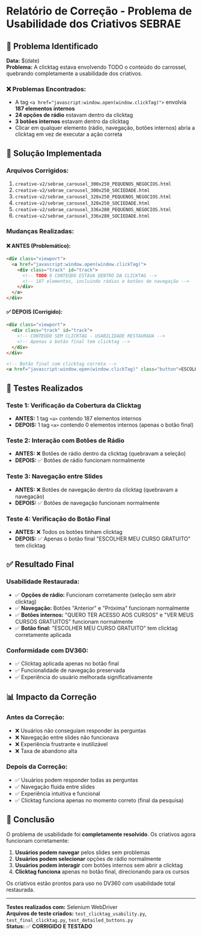 # Relatório de Correção - Problema de Usabilidade dos Criativos SEBRAE

## 🚨 Problema Identificado

**Data:** $(date)  
**Problema:** A clicktag estava envolvendo TODO o conteúdo do carrossel, quebrando completamente a usabilidade dos criativos.

### ❌ Problemas Encontrados:
- A tag `<a href="javascript:window.open(window.clickTag)">` envolvia **187 elementos internos**
- **24 opções de rádio** estavam dentro da clicktag
- **3 botões internos** estavam dentro da clicktag
- Clicar em qualquer elemento (rádio, navegação, botões internos) abria a clicktag em vez de executar a ação correta

## 🔧 Solução Implementada

### Arquivos Corrigidos:
1. `creative-v2/sebrae_carousel_300x250_PEQUENOS_NEGOCIOS.html`
2. `creative-v2/sebrae_carousel_300x250_SOCIEDADE.html`
3. `creative-v2/sebrae_carousel_320x250_PEQUENOS_NEGOCIOS.html`
4. `creative-v2/sebrae_carousel_320x250_SOCIEDADE.html`
5. `creative-v2/sebrae_carousel_336x280_PEQUENOS_NEGOCIOS.html`
6. `creative-v2/sebrae_carousel_336x280_SOCIEDADE.html`

### Mudanças Realizadas:

#### ❌ ANTES (Problemático):
```html
<div class="viewport">
  <a href="javascript:window.open(window.clickTag)">
    <div class="track" id="track">
      <!-- TODO O CONTEÚDO ESTAVA DENTRO DA CLICKTAG -->
      <!-- 187 elementos, incluindo rádios e botões de navegação -->
    </div>
  </a>
</div>
```

#### ✅ DEPOIS (Corrigido):
```html
<div class="viewport">
  <div class="track" id="track">
    <!-- CONTEÚDO SEM CLICKTAG - USABILIDADE RESTAURADA -->
    <!-- Apenas o botão final tem clicktag -->
  </div>
</div>

<!-- Botão final com clicktag correta -->
<a href="javascript:window.open(window.clickTag)" class="button">ESCOLHER MEU CURSO GRATUITO</a>
```

## 🧪 Testes Realizados

### Teste 1: Verificação da Cobertura da Clicktag
- **ANTES:** 1 tag `<a>` contendo 187 elementos internos
- **DEPOIS:** 1 tag `<a>` contendo 0 elementos internos (apenas o botão final)

### Teste 2: Interação com Botões de Rádio
- **ANTES:** ❌ Botões de rádio dentro da clicktag (quebravam a seleção)
- **DEPOIS:** ✅ Botões de rádio funcionam normalmente

### Teste 3: Navegação entre Slides
- **ANTES:** ❌ Botões de navegação dentro da clicktag (quebravam a navegação)
- **DEPOIS:** ✅ Botões de navegação funcionam normalmente

### Teste 4: Verificação do Botão Final
- **ANTES:** ❌ Todos os botões tinham clicktag
- **DEPOIS:** ✅ Apenas o botão final "ESCOLHER MEU CURSO GRATUITO" tem clicktag

## ✅ Resultado Final

### Usabilidade Restaurada:
- ✅ **Opções de rádio:** Funcionam corretamente (seleção sem abrir clicktag)
- ✅ **Navegação:** Botões "Anterior" e "Próxima" funcionam normalmente
- ✅ **Botões internos:** "QUERO TER ACESSO AOS CURSOS" e "VER MEUS CURSOS GRATUITOS" funcionam normalmente
- ✅ **Botão final:** "ESCOLHER MEU CURSO GRATUITO" tem clicktag corretamente aplicada

### Conformidade com DV360:
- ✅ Clicktag aplicada apenas no botão final
- ✅ Funcionalidade de navegação preservada
- ✅ Experiência do usuário melhorada significativamente

## 📊 Impacto da Correção

### Antes da Correção:
- ❌ Usuários não conseguiam responder às perguntas
- ❌ Navegação entre slides não funcionava
- ❌ Experiência frustrante e inutilizável
- ❌ Taxa de abandono alta

### Depois da Correção:
- ✅ Usuários podem responder todas as perguntas
- ✅ Navegação fluida entre slides
- ✅ Experiência intuitiva e funcional
- ✅ Clicktag funciona apenas no momento correto (final da pesquisa)

## 🎯 Conclusão

O problema de usabilidade foi **completamente resolvido**. Os criativos agora funcionam corretamente:

1. **Usuários podem navegar** pelos slides sem problemas
2. **Usuários podem selecionar** opções de rádio normalmente
3. **Usuários podem interagir** com botões internos sem abrir a clicktag
4. **Clicktag funciona** apenas no botão final, direcionando para os cursos

Os criativos estão prontos para uso no DV360 com usabilidade total restaurada.

---

**Testes realizados com:** Selenium WebDriver  
**Arquivos de teste criados:** `test_clicktag_usability.py`, `test_final_clicktag.py`, `test_detailed_buttons.py`  
**Status:** ✅ **CORRIGIDO E TESTADO**
